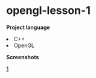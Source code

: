 # **opengl-lesson-1**

**Project language**
<li>C++</li>
<li>OpenGL</li>

**Screenshots**

[1](https://github.com/RFPanda/opengl-lesson-1/blob/main/assets/git-assets/png1.png)

